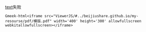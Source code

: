 [text](https://htmlpreview.github.io/?https://github.com/beijiushare/beijiushare.github.io/blob/main/my-resourse/html/%E9%AB%98%E6%95%B0%E5%A4%8D%E4%B9%A0%E5%A4%A7%E4%B8%80%E4%B8%8B.html)失败

`Gmeek-html<iframe src="ViewerJS/#../beijiushare.github.io/my-resourse/pdf/模版.pdf" width='400' height='300' allowfullscreen webkitallowfullscreen></iframe>`